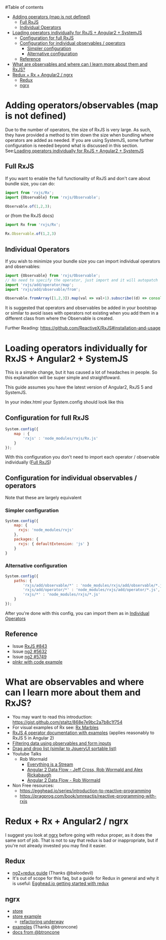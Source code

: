#Table of contents
- [Adding operators (map is not defined)](#adding-operatorsobservables-map-is-not-defined)
    - [Full RxJS](#full-rxjs)
    - [Individual Operators](#individual-operators)
- [Loading operators individually for RxJS + Angular2 + SystemJS](#loading-operators-individually-for-rxjs--angular2--systemjs)
    - [Configuration for full RxJS](#configuration-for-full-rxjs)
    - [Configuration for individual observables / operators](#configuration-for-individual-observables--operators)
        - [Simpler configuration](#simpler-configuration)
        - [Alternative configuration](#alternative-configuration)
    - [Reference](#reference)
- [What are observables and where can I learn more about them and RxJS?](#what-are-observables-and-where-can-i-learn-more-about-them-and-rxjs)
- [Redux + Rx + Angular2 / ngrx](#redux--rx--angular2--ngrx)
    - [Redux](#redux)
    - [ngrx](#ngrx)

# Adding operators/observables (map is not defined)

Due to the number of operators, the size of RxJS is very large. As such, they have provided a method to trim down the size when bundling where operators are added as needed.
If you are using SystemJS, some further configuration is needed beyond what is discussed in this section. See:[Loading operators individually for RxJS + Angular2 + SystemJS](#loading-operators-individually-for-rxjs--angular2--systemjs)

## Full RxJS
If you want to enable the full functionality of RxJS and don't care about bundle size, you can do:
```typescript
import from 'rxjs/Rx';
import {Observable} from 'rxjs/Observable';

Observable.of(1,2,3);
```
or (from the RxJS docs)
```typescript
import Rx from 'rxjs/Rx';

Rx.Observable.of(1,2,3)
```
## Individual Operators
If you wish to minimize your bundle size you can import individual operators and observables:
```typescript
import {Observable} from 'rxjs/Observable';
// No need to specify the operator, just import and it will autopatch
import 'rxjs/add/operator/map';
import 'rxjs/add/observable/from';

Observable.fromArray([1,2,3]).map(val => val+1).subscribe((d) => console.log(d));
```
It is suggested that operators and observables be added in your bootstrap or similar to avoid isses with operators not existing when you add them in a different class from where the Observable is created. 

Further Reading: https://github.com/ReactiveX/RxJS#installation-and-usage
   
# Loading operators individually for RxJS + Angular2 + SystemJS

This is a simple change, but it has caused a lot of headaches in people. So this explanaition will be super simple and straightfoward.

This guide assumes you have the latest version of Angular2, RxJS 5 and SystemJS.

In your index.html your System.config should look like this

## Configuration for full RxJS

```javascript
System.config({
	map : {
		'rxjs' : 'node_modules/rxjs/Rx.js'
	}
});
```

With this configuration you don't need to import each operator / observable individually ([Full RxJS](#full-rxjs))

## Configuration for individual observables / operators
Note that these are largely equivalent 

### Simpler configuration

```javascript
System.config({
	map: {
	  rxjs: 'node_modules/rxjs'
	},
	packages: {
	  rxjs: { defaultExtension: 'js' }
	}
}
```

### Alternative configuration

```javascript
System.config({
	paths: {
		'rxjs/add/observable/*' : 'node_modules/rxjs/add/observable/*.js',
		'rxjs/add/operator/*' : 'node_modules/rxjs/add/operator/*.js',
		'rxjs/*' : 'node_modules/rxjs/*.js'
	}
});
```
After you're done with this config, you can import them as in [Individual Operators](#individual-operators)

## Reference

- Issue [RxJS #843](https://github.com/ReactiveX/RxJS/pull/843)
- Issue [ng2 #5632](https://github.com/angular/angular/issues/5632)
- Issue [ng2 #5749](https://github.com/angular/angular/issues/5749)
- [plnkr with code example](http://plnkr.co/edit/jzd0SF70GBk1hrSsp4M8)


# What are observables and where can I learn more about them and RxJS?

- You may want to read this introduction: https://gist.github.com/staltz/868e7e9bc2a7b8c1f754
- For visual examples of Rx see: [Rx Marbles](http://rxmarbles.com/)
- [RxJS 4 operator documentation with examples](https://github.com/Reactive-Extensions/RxJS/tree/master/doc/api/core/operators) (applies reasonably to RxJS 5 in Angular 2)
- [Filtering data using observables and form inputs](http://plnkr.co/edit/CTpE1DtaVzk1JU5eQWBu?p=preview)
- [Drag and drop list (similar to JqueryUI sortable list)](http://plnkr.co/edit/LD5FJaI4OOFbKfvhjD4e?p=preview)
- Youtube Talks
  - Rob Wormald
    - [Everything is a Stream](https://www.youtube.com/watch?v=UHI0AzD_WfY)
    - [Angular 2 Data Flow - Jeff Cross, Rob Wormald and Alex Rickabaugh](https://www.youtube.com/watch?v=bVI5gGTEQ_U)
    - [Angular 2 Data Flow - Rob Wormald](https://vimeo.com/144625829)
- Non Free resources:
  - https://egghead.io/series/introduction-to-reactive-programming
  - https://pragprog.com/book/smreactjs/reactive-programming-with-rxjs

# Redux + Rx + Angular2 / ngrx

I suggest you look at [ngrx](https://github.com/ngrx) before going with redux proper, as it does the same sort of job. That is not to say that redux is bad or inappropriate, but if you're not already invested you may find it easier.

## Redux
- [ng2+redux guide](http://www.syntaxsuccess.com/viewarticle/redux-in-angular-2.0) (Thanks @baloodevil)
- It's out of scope for this faq, but a guide for Redux in general and why it is useful: [Egghead.io getting started with redux](https://egghead.io/series/getting-started-with-redux)

## ngrx
- [store](https://github.com/ngrx/store)
- [store example](https://github.com/ngrx/angular2-store-example)
    - [refactoring underway](https://github.com/fxck/angular2-store-example/tree/fxck-refactoring)
- [examples](https://github.com/btroncone/ngrx-examples) (Thanks @btroncone)
- [docs from @btroncone](https://github.com/btroncone/ngrx.github.io)

